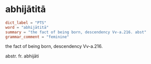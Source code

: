 # abhijātitā

``` toml
dict_label = "PTS"
word = "abhijātitā"
summary = "the fact of being born, descendency Vv-a.216. abst"
grammar_comment = "feminine"
```

the fact of being born, descendency Vv\-a.216.

abstr. fr. abhijāti

